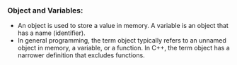 ### Object and Variables:
- An object is used to store a value in memory. A variable is an object that has a name (identifier).
- In general programming, the term object typically refers to an unnamed object in memory, a variable, or a function. In C++, the term object has a narrower definition that excludes functions.
